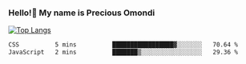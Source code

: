### Hello!👋 My name is Precious Omondi 

[![Top Langs](https://github-readme-stats.vercel.app/api/top-langs/?username=Presho99&langs_count=8&theme=dark)](https://github.com/Presho99/github-readme-stats)



<!--START_SECTION:waka-->

```txt
CSS          5 mins          █████████████████▓░░░░░░░   70.64 %
JavaScript   2 mins          ███████▒░░░░░░░░░░░░░░░░░   29.36 %
```

<!--END_SECTION:waka-->

